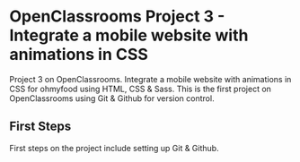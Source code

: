 # OpenClassrooms Project 3 - Integrate a mobile website with animations in CSS

Project 3 on OpenClassrooms. Integrate a mobile website with animations in CSS for ohmyfood using HTML, CSS & Sass. This is the first project on OpenClassrooms using Git & Github for version control.

## First Steps

First steps on the project include setting up Git & Github.
